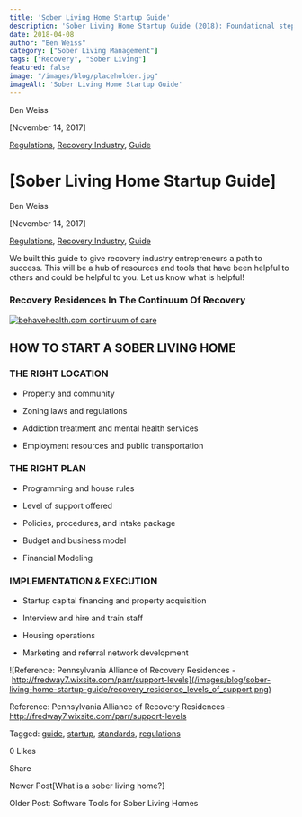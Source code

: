 ```yaml
---
title: 'Sober Living Home Startup Guide'
description: 'Sober Living Home Startup Guide (2018): Foundational steps & basic considerations for opening your first home.'
date: 2018-04-08
author: "Ben Weiss"
category: ["Sober Living Management"]
tags: ["Recovery", "Sober Living"]
featured: false
image: "/images/blog/placeholder.jpg"
imageAlt: 'Sober Living Home Startup Guide'
---
```


Ben Weiss

[November 14, 2017]

[Regulations](/sober-living-app-blog/category/Regulations), [Recovery Industry](/sober-living-app-blog/category/Recovery+Industry), [Guide](/sober-living-app-blog/category/Guide)

#  [Sober Living Home Startup Guide]

Ben Weiss

[November 14, 2017]

[Regulations](/sober-living-app-blog/category/Regulations), [Recovery Industry](/sober-living-app-blog/category/Recovery+Industry), [Guide](/sober-living-app-blog/category/Guide)

We built this guide to give recovery industry entrepreneurs a path to success. This will be a hub of resources and tools that have been helpful to others and could be helpful to you.  Let us know what is helpful!

### **Recovery Residences In The Continuum Of Recovery**

[ ![behavehealth.com continuum of care](/images/blog/sober-living-home-startup-guide/behavehealth.com_continuum_of_care) ](https://behavehealth.com)

 

## **HOW TO START A SOBER LIVING HOME**

###  

### THE RIGHT LOCATION

  * Property and community

  * Zoning laws and regulations

  * Addiction treatment and mental health services

  * Employment resources and public transportation

### THE RIGHT PLAN

  * Programming and house rules

  * Level of support offered

  * Policies, procedures, and intake package

  * Budget and business model

  * Financial Modeling

### IMPLEMENTATION & EXECUTION

  * Startup capital financing and property acquisition 

  * Interview and hire and train staff

  * Housing operations

  * Marketing and referral network development

![Reference: Pennsylvania Alliance of Recovery Residences -&nbsp;http://fredway7.wixsite.com/parr/support-levels](/images/blog/sober-living-home-startup-guide/recovery_residence_levels_of_support.png)

Reference: Pennsylvania Alliance of Recovery Residences - <http://fredway7.wixsite.com/parr/support-levels>

Tagged: [guide](/sober-living-app-blog/tag/guide), [startup](/sober-living-app-blog/tag/Startup), [standards](https://soberlivingapp.com/sober-living-app-blog/tag/standards), [regulations](/sober-living-app-blog/tag/regulations)

0 Likes

Share

Newer Post[What is a sober living home?]

Older Post: Software Tools for Sober Living Homes